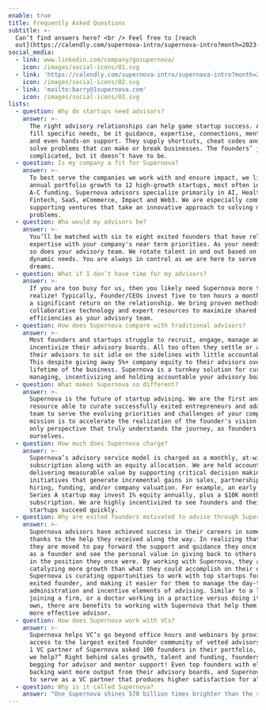 ```yaml
---
enable: true
title: Frequently Asked Questions
subtitle: >-
  Can’t find answers here? <br /> Feel free to [reach
  out](https://calendly.com/supernova-intro/supernova-intro?month=2023-05).
social_media:
  - link: www.linkedin.com/company/gosupernova/
    icon: /images/social-icons/01.svg
  - link: 'https://calendly.com/supernova-intro/supernova-intro?month=2023-05'
    icon: /images/social-icons/02.svg
  - link: 'mailto:barry@1supernova.com'
    icon: /images/social-icons/03.svg
lists:
  - question: Why do startups need advisors?
    answer: >-
      The right advisory relationships can help game startup success. Advisors
      fill specific needs, be it guidance, expertise, connections, mentorship,
      and even hands-on support. They supply shortcuts, cheat codes and help
      solve problems that can make or break businesses. The founders’ journey is
      complicated, but it doesn’t have to be. 
  - question: Is my company a fit for Supernova?
    answer: >-
      To best serve the companies we work with and ensure impact, we limit our
      annual portfolio growth to 12 high-growth startups, most often in Series
      A-C funding. Supernova advisors specialize primarily in AI, Health Tech,
      Fintech, SaaS, eCommerce, Impact and Web3. We are especially committed to
      supporting ventures that take an innovative approach to solving modern-day
      problems.
  - question: Who would my advisors be?
    answer: >-
      You’ll be matched with six to eight exited founders that have relevant
      expertise with your company's near term priorities. As your needs evolve,
      so does your advisory team. We rotate talent in and out based on your
      dynamic needs. You are always in control as we are here to serve your
      dreams.
  - question: What if I don’t have time for my advisors?
    answer: >-
      If you are too busy for us, then you likely need Supernova more than you
      realize! Typically, Founder/CEOs invest five to ten hours a month, and see
      a significant return on the relationship. We bring proven methods,
      collaborative technology and expert resources to maximize shared
      efficiencies as your advisory team.
  - question: How does Supernova compare with traditional advisors?
    answer: >-
      Most founders and startups struggle to recruit, engage, manage and
      incentivize their advisory boards. All too often they settle or allow
      their advisors to sit idle on the sidelines with little accountability.
      This despite giving away 5%+ company equity to their advisors over the
      lifetime of the business. Supernova is a turnkey solution for curating,
      managing, incentivizing and holding accountable your advisory board.
  - question: What makes Supernova so different?
    answer: >-
      Supernova is the future of startup advising. We are the first and only
      resource able to curate successfully exited entrepreneurs and adapt that
      team to serve the evolving priorities and challenges of your company. Our
      mission is to accelerate the realization of the founder's vision from the
      only perspective that truly understands the journey, as founders
      ourselves.
  - question: How much does Supernova charge?
    answer: >-
      Supernova’s advisory service model is charged as a monthly, at-will
      subscription along with an equity allocation. We are held accountable to
      delivering measurable value by supporting critical decision making and
      initiatives that generate incremental gains in sales, partnerships,
      hiring, funding, and/or company valuation. For example, an early stage,
      Series A startup may invest 1% equity annually, plus a $10K monthly
      subscription. We are highly incentivized to see founders and their
      startups succeed quickly.
  - question: Why are exited founders motivated to advise through Supernova?
    answer: >-
      Supernova advisors have achieved success in their careers in some part
      thanks to the help they received along the way. In realizing that success,
      they are moved to pay forward the support and guidance they once received
      as a founder and see the personal value in giving back to others that are
      in the position they once were. By working with Supernova, they are
      catalyzing more growth than what they could accomplish on their own.
      Supernova is curating opportunities to work with top startups for the
      exited founder, and making it easier for them to manage the day-to-day
      administration and incentive elements of advising. Similar to a lawyer
      joining a firm, or a doctor working in a practice versus doing it on their
      own, there are benefits to working with Supernova that help them to be a
      more effective advisor.
  - question: How does Supernova work with VCs?
    answer: >-
      Supernova helps VC’s go beyond office hours and webinars by providing
      access to the largest exited founder community of vetted advisors. A Tier
      1 VC partner of Supernova asked 100 founders in their portfolio, “How can
      we help?” Right behind sales growth, talent and funding, founders are
      begging for advisor and mentor support! Even top founders with elite VC
      backing want more output from their advisory boards, and Supernova is able
      to serve as a VC partner that produces higher satisfaction for all.
  - question: Why is it called Supernova?
    answer: "One Supernova shines 570 billion times brighter than the sun. One sun sustains all life on planet earth. We believe it’s time for solo stars founders to combine their life force energy and shine brighter together with Supernova. By serving as spokes on one founder flywheel, we move energy more powerfully and efficiently through startups and their ecosystems. We exist to unify our superpowers as quantum creators and play as one all-star team for venture humanity. Let’s light up the world.\U0001F31F"
---
```







